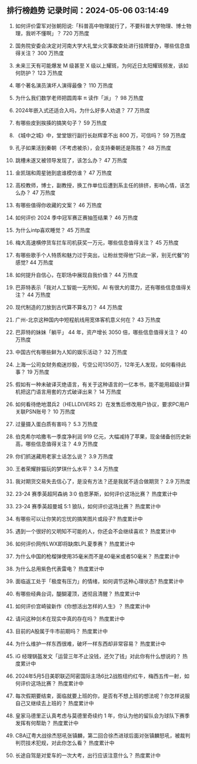 
## 排行榜趋势 记录时间：2024-05-06 03:14:49
  
  1. 如何评价雷军对张朝阳说:「科普高中物理就行了，不要科普大学物理、博士物理，我听不懂啊」？ 720 万热度
    
  2. 国务院安委会决定对河南大学大礼堂火灾事故查处进行挂牌督办，哪些信息值得关注？ 300 万热度
    
  3. 未来三天有可能爆发 M 级甚至 X 级以上耀斑，为何近日太阳耀斑频发，该如何防护？ 123 万热度
    
  4. 哪个著名演员演坏人演得最像？ 110 万热度
    
  5. 为什么我们数学老师把圆周率 π 读作「派」？ 98 万热度
    
  6. 2024年嵌入式还适合入吗，为什么好多人劝退？ 77 万热度
    
  7. 有哪些皮到挨揍的搞笑句子？ 59 万热度
    
  8. 《城中之城》中，堂堂银行副行长赵辉拿不出 800 万，可信吗？ 59 万热度
    
  9. 孔子如果活到秦朝（不考虑被杀），会支持秦朝还是陈胜？ 48 万热度
    
  10. 跳槽未遂又被领导发现了，该怎么办？ 47 万热度
    
  11. 金凯瑞和周星驰到底谁模仿谁？ 47 万热度
    
  12. 高校教师，博士，副教授，换工作单位后遭到系主任的排挤，影响心情，该怎么办？ 47 万热度
    
  13. 有哪些值得你收藏的文案？ 46 万热度
    
  14. 如何评价 2024 季中冠军赛正赛抽签结果？ 46 万热度
    
  15. 为什么intp喜欢睡觉？ 45 万热度
    
  16. 梅大高速横停货车拦车司机获奖一万元，哪些信息值得关注？ 45 万热度
    
  17. 有哪些歌手个人特质和魅力过于突出，让粉丝觉得他“只此一家，别无代餐”的感觉? 44 万热度
    
  18. 如何提升自信心，在职场中展现自我价值？ 44 万热度
    
  19. 巴菲特表示「我对人工智能一无所知，AI 有很大的潜力，还有哪些信息值得关注？ 44 万热度
    
  20. 现代制造的刀放到古代算不算名刀？ 44 万热度
    
  21. 广州-北京这种国内中短程航线用宽体客机意义何在？ 43 万热度
    
  22. 巴菲特的妹妹「躺平」 44 年，资产增长 3050 倍，哪些信息值得关注？ 40 万热度
    
  23. 中国古代有哪些鲜为人知的娱乐活动？ 32 万热度
    
  24. 上海一公司女财务痴迷炒股，亏空公司1350万，12年无人发现，如何看待此事？ 19 万热度
    
  25. 假如有一种未破译灭绝语言，有关于这种语言的一亿本书，能不能用超级计算机把这门语言用套的方式破译出来？ 14 万热度
    
  26. 如何看待绝地潜兵2（HELLDIVERS 2）在发售后修改用户协议，要求PC用户关联PSN账号？ 10 万热度
    
  27. 过量摄入蛋白质有害吗？ 5.3 万热度
    
  28. 伯克希尔哈撒韦一季度净利润 919 亿元，大幅减持了苹果，现金储备创历史新高，哪些信息值得关注？ 4.9 万热度
    
  29. 你们抓迷藏用老家土话怎么说？ 3.9 万热度
    
  30. 王者荣耀胖猫玩的梦琪什么水平？ 3.4 万热度
    
  31. 我对期货交易失去信心了，是没有方法？还是我就不适合做期货？ 2.9 万热度
    
  32. 23-24 赛季英超阿森纳 3:0 伯恩茅斯，如何评价这场比赛？ 热度累计中
    
  33. 23-24 赛季英超曼城 5:1 狼队，如何评价这场比赛？ 热度累计中
    
  34. 有哪些可以让你笑的忘忧的搞笑图片或段子? 热度累计中
    
  35. 遇到一个很好的又明知不可能的人，你还会不会继续喜欢？ 热度累计中
    
  36. 如何评价网传LWX即将缺席LPL夏季赛？ 热度累计中
    
  37. 为什么中国的枪榴弹使用35毫米而不是40毫米或者50毫米？ 热度累计中
    
  38. 为什么总用紫色代表雷电？ 热度累计中
    
  39. 面临返工处于「极度有压力」的情绪，如何调节这种心理状态? 热度累计中
    
  40. 有哪些经典台词，醍醐灌顶，透彻且清醒？ 热度累计中
    
  41. 如何评价宫崎骏新作《你想活出怎样的人生》？ 热度累计中
    
  42. 请问这种剑术在现实中真的存在吗？ 热度累计中
    
  43. 目前的A股属于牛市前期吗？ 热度累计中
    
  44. 为什么维护一样东西很难，破坏一样东西却非常容易？ 热度累计中
    
  45. iG 经理锅盔发文「运营三年不止没钱，还欠了钱」对此你有什么想说的？ 热度累计中
    
  46. 2024年5月5日美职联迈阿密国际主场6比2战胜纽约红牛，梅西五传一射，如何评价这场比赛？ 热度累计中
    
  47. 每次假期要结束，面临就要上班的你，是否有不想上班的想法呢？你怎样说服自己又继续去上班的？ 热度累计中
    
  48. 皇家马德里正认真考虑与莫德里奇续约 1 年，你认为他的留队会为球队下赛季发挥有何帮助？ 热度累计中
    
  49. CBA辽粤大战徐杰怒吼张镇麟，第二回合徐杰进球后面对张镇麟怒吼，被裁判判罚技术犯规，对此你怎么看？ 热度累计中
    
  50. 长途自驾是对爱车的一次大考，出行应该注意什么？ 热度累计中
    